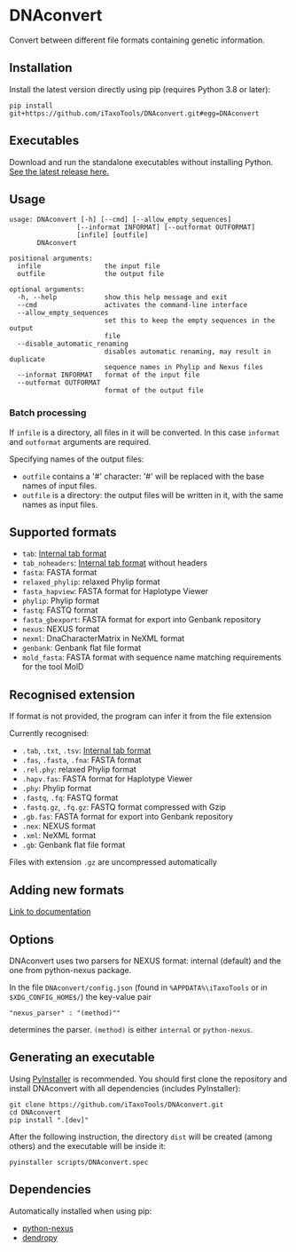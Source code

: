 # DNAconvert
Convert between different file formats containing genetic information.

## Installation
Install the latest version directly using pip (requires Python 3.8 or later):
```
pip install git+https://github.com/iTaxoTools/DNAconvert.git#egg=DNAconvert
```

## Executables
Download and run the standalone executables without installing Python.</br>
[See the latest release here.](https://github.com/iTaxoTools/DNAconvert/releases/latest)

## Usage
    usage: DNAconvert [-h] [--cmd] [--allow_empty_sequences]
                     [--informat INFORMAT] [--outformat OUTFORMAT]
                     [infile] [outfile]
           DNAconvert

    positional arguments:
      infile                the input file
      outfile               the output file

    optional arguments:
      -h, --help            show this help message and exit
      --cmd                 activates the command-line interface
      --allow_empty_sequences
                            set this to keep the empty sequences in the output
                            file
      --disable_automatic_renaming
                            disables automatic renaming, may result in duplicate
                            sequence names in Phylip and Nexus files
      --informat INFORMAT   format of the input file
      --outformat OUTFORMAT
                            format of the output file

### Batch processing

If `infile` is a directory, all files in it will be converted. In this case `informat` and `outformat` arguments are required.

Specifying names of the output files:
* `outfile` contains a '#' character: '#' will be replaced with the base names of input files.
* `outfile` is a directory: the output files will be written in it, with the same names as input files.

## Supported formats
* `tab`: [Internal tab format][1]
* `tab_noheaders`: [Internal tab format][1] without headers
* `fasta`: FASTA format
* `relaxed_phylip`: relaxed Phylip format
* `fasta_hapview`: FASTA format for Haplotype Viewer
* `phylip`: Phylip format
* `fastq`: FASTQ format
* `fasta_gbexport`: FASTA format for export into Genbank repository
* `nexus`: NEXUS format
* `nexml`: DnaCharacterMatrix in NeXML format
* `genbank`: Genbank flat file format
* `mold_fasta`: FASTA format with sequence name matching requirements for the tool MolD

## Recognised extension
If format is not provided, the program can infer it from the file extension

Currently recognised:
* `.tab`, `.txt`, `.tsv`: [Internal tab format][1]
* `.fas`, `.fasta`, `.fna`: FASTA format
* `.rel.phy`: relaxed Phylip format
* `.hapv.fas`: FASTA format for Haplotype Viewer
* `.phy`: Phylip format
* `.fastq`, `.fq`: FASTQ format
* `.fastq.gz`, `.fq.gz`: FASTQ format compressed with Gzip
* `.gb.fas`: FASTA format for export into Genbank repository
* `.nex`: NEXUS format
* `.xml`: NeXML format
* `.gb`: Genbank flat file format

Files with extension `.gz` are uncompressed automatically

## Adding new formats
[Link to documentation](docs/ADDING_FORMATS.md)

[1]: docs/TAB_FORMAT.md

## Options
DNAconvert uses two parsers for NEXUS format: internal (default) and the one from python-nexus package.

In the file `DNAconvert/config.json` (found in `%APPDATA%\iTaxoTools` or in `$XDG_CONFIG_HOME$/`) the key-value pair
```
"nexus_parser" : "(method)""
```
determines the parser. `(method)` is either `internal` or `python-nexus`.

## Generating an executable
Using [PyInstaller](http://www.pyinstaller.org) is recommended. You should first clone the repository and install DNAconvert with all dependencies (includes PyInstaller):
```
git clone https://github.com/iTaxoTools/DNAconvert.git
cd DNAconvert
pip install ".[dev]"
```

After the following instruction, the directory `dist` will be created (among others) and the executable will be inside it:
```
pyinstaller scripts/DNAconvert.spec
```

## Dependencies
Automatically installed when using pip:
* [python\-nexus](https://pypi.org/project/python-nexus/)
* [dendropy](https://pypi.org/project/DendroPy/)
